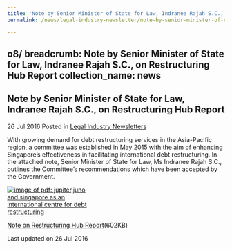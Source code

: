 ```yaml
---
title: 'Note by Senior Minister of State for Law, Indranee Rajah S.C., on Restructuring Hub Report'
permalink: /news/legal-industry-newsletter/note-by-senior-minister-of-state-for-law--indranee-rajah-s-c/

---
```

o8/
breadcrumb: Note by Senior Minister of State for Law, Indranee Rajah S.C., on Restructuring Hub Report
collection_name: news
---

<style>
  .image {width: 200px;}
  .image img {max-width: 100%;}
</style>

Note by Senior Minister of State for Law, Indranee Rajah S.C., on Restructuring Hub Report
---

26 Jul 2016 Posted in [Legal Industry Newsletters](/news/legal-industry-newsletters/)

With growing demand for debt restructuring services in the Asia-Pacific region, a committee was established in May 2015 with the aim of enhancing Singapore’s effectiveness in facilitating international debt restructuring. In the attached note, Senior Minister of State for Law, Ms Indranee Rajah S.C., outlines the Committee’s recommendations which have been accepted by the Government.

<div class="image">
  <a href="/files/NotebySMSonRestructuringHubReport.pdf/"><img src="/images/1469514883180.jpg/" alt="image of pdf: jupiter,juno and singapore as an international centre for debt restructuring"></a>
</div>

<a href="/files/NotebySMSonRestructuringHubReport.pdf/">Note on Restructuring Hub Report</a>(602KB)

<p class="right-side-updated">Last updated on 26 Jul 2016</p>
